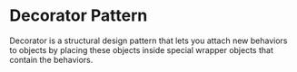 # Decorator Pattern

Decorator is a structural design pattern that lets you attach new behaviors to objects by placing these objects inside special wrapper objects that contain the behaviors.

